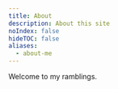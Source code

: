 ```yaml
---
title: About
description: About this site
noIndex: false
hideTOC: false
aliases:
  - about-me
---
```

Welcome to my ramblings.